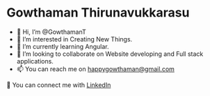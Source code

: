 # Gowthaman Thirunavukkarasu

- 👋 Hi, I’m @GowthamanT
- 👀 I’m interested in Creating New Things.
- 🌱 I’m currently learning Angular.
- 💞️ I’m looking to collaborate on Website developing and Full stack applications.
- 📫 You can reach me on happygowthaman@gmail.com

:speech_balloon: You can connect me with [LinkedIn](https://www.linkedin.com/in/gowthaman-thirunavukkarasu/)
<!---
GowthamanT/GowthamanT is a ✨ special ✨ repository because its `README.md` (this file) appears on your GitHub profile.
You can click the Preview link to take a look at your changes.
---> 
